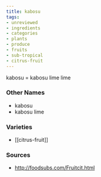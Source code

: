 ```yaml
---
title: kabosu
tags:
- unreviewed
- ingredients
- categories
- plants
- produce
- fruits
- sub-tropical
- citrus-fruit
---
```

kabosu = kabosu lime lime

### Other Names

* kabosu
* kabosu lime

### Varieties

* [[citrus-fruit]]

### Sources
* http://foodsubs.com/Fruitcit.html
